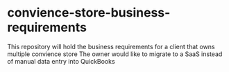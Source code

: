 # convience-store-business-requirements
This repository will hold the business requirements for a client that owns multiple convience store
The owner would like to migrate to a SaaS instead of manual data entry into QuickBooks
